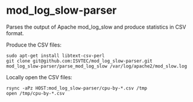 # mod_log_slow-parser

Parses the output of Apache mod_log_slow and produce statistics in CSV format.

Produce the CSV files:

```
sudo apt-get install libtext-csv-perl
git clone git@github.com:ISVTEC/mod_log_slow-parser.git
mod_log_slow-parser/parse_mod_log_slow /var/log/apache2/mod_slow.log
```

Locally open the CSV files:

```
rsync -aPz HOST:mod_log_slow-parser/cpu-by-*.csv /tmp
open /tmp/cpu-by-*.csv
```
